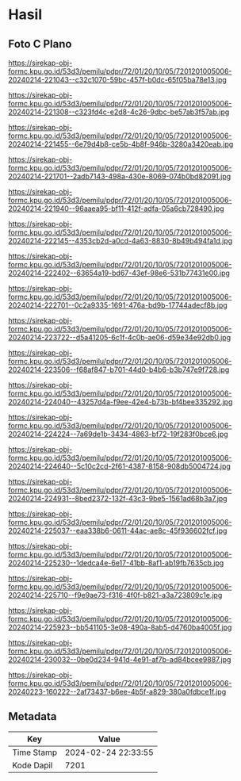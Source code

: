 # Hasil

## Foto C Plano

https://sirekap-obj-formc.kpu.go.id/53d3/pemilu/pdpr/72/01/20/10/05/7201201005006-20240214-221043--c32c1070-59bc-457f-b0dc-65f05ba78e13.jpg

https://sirekap-obj-formc.kpu.go.id/53d3/pemilu/pdpr/72/01/20/10/05/7201201005006-20240214-221308--c323fd4c-e2d8-4c26-9dbc-be57ab3f57ab.jpg

https://sirekap-obj-formc.kpu.go.id/53d3/pemilu/pdpr/72/01/20/10/05/7201201005006-20240214-221455--6e79d4b8-ce5b-4b8f-946b-3280a3420eab.jpg

https://sirekap-obj-formc.kpu.go.id/53d3/pemilu/pdpr/72/01/20/10/05/7201201005006-20240214-221701--2adb7143-498a-430e-8069-074b0bd82091.jpg

https://sirekap-obj-formc.kpu.go.id/53d3/pemilu/pdpr/72/01/20/10/05/7201201005006-20240214-221940--96aaea95-bf11-412f-adfa-05a6cb728490.jpg

https://sirekap-obj-formc.kpu.go.id/53d3/pemilu/pdpr/72/01/20/10/05/7201201005006-20240214-222145--4353cb2d-a0cd-4a63-8830-8b49b494fa1d.jpg

https://sirekap-obj-formc.kpu.go.id/53d3/pemilu/pdpr/72/01/20/10/05/7201201005006-20240214-222402--63654a19-bd67-43ef-98e6-531b77431e00.jpg

https://sirekap-obj-formc.kpu.go.id/53d3/pemilu/pdpr/72/01/20/10/05/7201201005006-20240214-222701--0c2a9335-1691-476a-bd9b-17744adecf8b.jpg

https://sirekap-obj-formc.kpu.go.id/53d3/pemilu/pdpr/72/01/20/10/05/7201201005006-20240214-223722--d5a41205-6c1f-4c0b-ae06-d59e34e92db0.jpg

https://sirekap-obj-formc.kpu.go.id/53d3/pemilu/pdpr/72/01/20/10/05/7201201005006-20240214-223506--f68af847-b701-44d0-b4b6-b3b747e9f728.jpg

https://sirekap-obj-formc.kpu.go.id/53d3/pemilu/pdpr/72/01/20/10/05/7201201005006-20240214-224040--43257d4a-f9ee-42e4-b73b-bf4bee335292.jpg

https://sirekap-obj-formc.kpu.go.id/53d3/pemilu/pdpr/72/01/20/10/05/7201201005006-20240214-224224--7a69de1b-3434-4863-bf72-19f283f0bce6.jpg

https://sirekap-obj-formc.kpu.go.id/53d3/pemilu/pdpr/72/01/20/10/05/7201201005006-20240214-224640--5c10c2cd-2f61-4387-8158-908db5004724.jpg

https://sirekap-obj-formc.kpu.go.id/53d3/pemilu/pdpr/72/01/20/10/05/7201201005006-20240214-224931--8bed2372-132f-43c3-9be5-1561ad68b3a7.jpg

https://sirekap-obj-formc.kpu.go.id/53d3/pemilu/pdpr/72/01/20/10/05/7201201005006-20240214-225037--eaa338b6-0611-44ac-ae8c-45f936602fcf.jpg

https://sirekap-obj-formc.kpu.go.id/53d3/pemilu/pdpr/72/01/20/10/05/7201201005006-20240214-225230--1dedca4e-6e17-41bb-8af1-ab19fb7635cb.jpg

https://sirekap-obj-formc.kpu.go.id/53d3/pemilu/pdpr/72/01/20/10/05/7201201005006-20240214-225710--f9e9ae73-f316-4f0f-b821-a3a723809c1e.jpg

https://sirekap-obj-formc.kpu.go.id/53d3/pemilu/pdpr/72/01/20/10/05/7201201005006-20240214-225923--bb541105-3e08-490a-8ab5-d4760ba4005f.jpg

https://sirekap-obj-formc.kpu.go.id/53d3/pemilu/pdpr/72/01/20/10/05/7201201005006-20240214-230032--0be0d234-941d-4e91-af7b-ad84bcee9887.jpg

https://sirekap-obj-formc.kpu.go.id/53d3/pemilu/pdpr/72/01/20/10/05/7201201005006-20240223-160222--2af73437-b6ee-4b5f-a829-380a0fdbce1f.jpg


## Metadata

| Key        | Value               |
| ---------- | ------------------- |
| Time Stamp | 2024-02-24 22:33:55 |
| Kode Dapil | 7201                |



